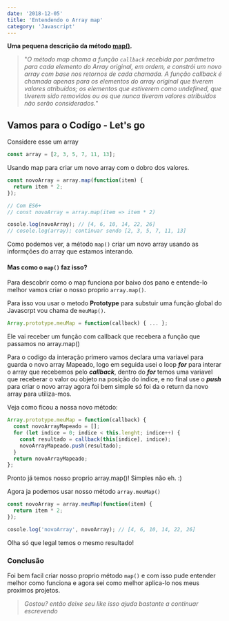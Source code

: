 ```yaml
---
date: '2018-12-05'
title: 'Entendendo o Array map'
category: 'Javascript'
---
```


**Uma pequena descrição da método [map()](https://developer.mozilla.org/pt-BR/docs/Web/JavaScript/Reference/Global_Objects/Array/map).**

> "_O método map chama a função `callback` recebida por parâmetro para cada elemento do Array original, em ordem, e constrói um novo array com base nos retornos de cada chamada. A função callback é chamada apenas para os elementos do array original que tiverem valores atribuídos; os elementos que estiverem como undefined, que tiverem sido removidos ou os que nunca tiveram valores atribuídos não serão considerados._"

## Vamos para o Codígo - Let's go

Considere esse um array

```js
const array = [2, 3, 5, 7, 11, 13];
```

Usando map para criar um novo array com o dobro dos valores.

```js
const novoArray = array.map(function(item) {
  return item * 2;
});

// Com ES6+
// const novoArray = array.map(item => item * 2)

cosole.log(novoArray); // [4, 6, 10, 14, 22, 26]
// cosole.log(array); continuar sendo [2, 3, 5, 7, 11, 13]
```

Como podemos ver, a método `map()` criar um novo array usando as informções do array que estamos interando.

#### Mas como o `map()` faz isso?

Para descobrir como o map funciona por baixo dos pano e entende-lo melhor vamos criar o nosso proprio `array.map()`.

Para isso vou usar o metodo **Prototype** para substuir uma função global do Javascrpt vou chama de `meuMap()`.

```js
Array.prototype.meuMap = function(callback) { ... };
```

Ele vai receber um função com callback que recebera a função que passamos no array.map()

Para o codigo da interação primero vamos declara uma variavel para guarda o novo array Mapeado, logo em seguida usei o loop **_for_** para interar o array que recebemos pelo **_callback_**, dentro do **_for_** temos uma variavel que receberar o valor ou objeto na posição do indice, e no final use o **_push_** para criar o novo array agora foi bem simple só foi da o return da novo array para utiliza-mos.

Veja como ficou a nossa novo método:

```js
Array.prototype.meuMap = function(callback) {
  const novoArrayMapeado = [];
  for (let indice = 0; indice < this.lenght; indice++) {
    const resultado = callback(this[indice], indice);
    novoArrayMapeado.push(resultado);
  }
  return novoArrayMapeado;
};
```

Pronto já temos nosso proprio array.map()! Simples não eh. :)

Agora ja podemos usar nosso método `array.meuMap()`

```js
const novoArray = array.meuMap(function(item) {
  return item * 2;
});

cosole.log('novoArray', novoArray); // [4, 6, 10, 14, 22, 26]
```

Olha só que legal temos o mesmo resultado!

### Conclusão

Foi bem facil criar nosso proprio método `map()` e com isso pude entender melhor como funciona e agora sei como melhor aplica-lo nos meus proximos projetos.

> _Gostou? então deixe seu like isso ajuda bastante a continuar escrevendo_
